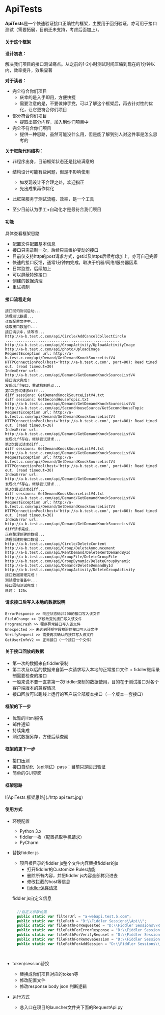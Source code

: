 # ApiTests
**ApiTests**是一个快速验证接口正确性的框架，主要用于回归验证，亦可用于接口测试（需要拓展，目前还未支持，考虑后面加上）。



#### 关于这个框架

**设计初衷：**

解决我们项目的接口测试痛点。从之前的1-2小时测试时间压缩到现在的1分钟以内，效率提升，效果显著

**对于读者：**

- 完全符合你们项目
  - 庆幸的是入手即用，方便快捷
  - 需要注意的是，不要做伸手党，可以了解这个框架后，再去针对性的优化，让它更符合你们项目
- 部分符合你们项目
  - 提取出部分内容，加入到你们项目中
- 完全不符合你们项目
  - 提供一种思路，虽然可能没什么用，但是能了解到别人对这件事是怎么思考的

**关于框架代码结构：**

- 非程序出身，目前框架状态还是比较满意的
- 结构设计可能有些问题，但是不影响使用
  - 如发现设计不合理之处，欢迎指正
  - 先出成果再作优化


- 此框架服务于测试流程、效率，是一个工具
- 至少目前认为手工+自动化才是最符合我们项目

#### 功能

具体查看框架思路

- 配置文件配置基本信息
- 接口只需录制一次，后续只需维护变动的接口
- 目前仅支持http的post请求方式，get以及https后续考虑加上，亦可自己完善
- 快速的接口反馈，通常1分钟内完成，取决于机器/网络/服务器因素
- 日常监控，后续加上
- 可以屏蔽特殊接口
- 创建的数据清理
- 重试机制


#### 接口流程走向

```
接口回归测试启动...
清理测试数据...
读取配置文件中...
读取接口数据中...
接口请求中，请等待...
http://a-b.test.c.com/api/Circle/AddCancelCollectCircle
....................................................
http://a-b.test.c.com/api/GroupActivity/UploadActivityImage
http://a-b.test.c.com/api/photo/UploadImage
RequestException url: http://a-b.test.c.com/api/Demand/GetDemandKnockSourceListV4
HTTPConnectionPool(host='http://a-b.test.c.com', port=80): Read timed out. (read timeout=30)
IndexError url:
http://a-b.test.c.com/api/Demand/GetDemandKnockSourceListV4
接口请求完成！
发现diff接口，重试机制启动...
第1次尝试请求diff...
diff sessions: GetDemandKnockSourceListV4.txt
diff sessions: GetSecondHouseTopic.txt
http://a-b.test.c.com/api/Demand/GetDemandKnockSourceListV4
http://a-b.test.c.com/api/SecondHouseSource/GetSecondHouseTopic
RequestException url: http://a-b.test.c.com/api/Demand/GetDemandKnockSourceListV4
HTTPConnectionPool(host='http://a-b.test.c.com', port=80): Read timed out. (read timeout=30)
IndexError url:
http://a-b.test.c.com/api/Demand/GetDemandKnockSourceListV4
发现diff存在，继续尝试请求...
第2次尝试请求diff...
diff sessions: GetDemandKnockSourceListV4.txt
http://a-b.test.c.com/api/Demand/GetDemandKnockSourceListV4
RequestException url: http://a-b.test.c.com/api/Demand/GetDemandKnockSourceListV4
HTTPConnectionPool(host='http://a-b.test.c.com', port=80): Read timed out. (read timeout=30)
IndexError url:
http://a-b.test.c.com/api/Demand/GetDemandKnockSourceListV4
发现diff存在，继续尝试请求...
第3次尝试请求diff...
diff sessions: GetDemandKnockSourceListV4.txt
http://a-b.test.c.com/api/Demand/GetDemandKnockSourceListV4
RequestException url: http://a-b.test.c.com/api/Demand/GetDemandKnockSourceListV4
HTTPConnectionPool(host='http://a-b.test.c.com', port=80): Read timed out. (read timeout=30)
IndexError url:
http://a-b.test.c.com/api/Demand/GetDemandKnockSourceListV4
diff请求完成...
正在整理创建的数据...
清理创建的接口数据...
http://a-b.test.c.com/api/Circle/DeleteContent
http://a-b.test.c.com/api/Group/DeleteAnnouncement
http://a-b.test.c.com/api/RentDemand/DeleteRentDemandById
http://a-b.test.c.com/api/GroupFile/DeleteGroupFile
http://a-b.test.c.com/api/GroupDynamic/DeleteGroupDynamic
http://a-b.test.c.com/api/Demand/DeleteDemandById
http://a-b.test.c.com/api/GroupActivity/DeleteGroupActivity
接口数据清理完成！
测试报告准备中...
接口回归测试完成！
耗时： 125s
```

#### 请求接口后写入本地的数据说明

```
ErrorResponse >> 响应状态码非200的接口写入该文件
FieldChange >> 字段改变的接口写入该文件
ProgramCrash >> 程序异常接口写入该文件
Unexpected >> 未达到预期字段校验的接口写入该文件
VerifyRequest >> 需要再次确认的接口写入该文件
GetUserInfoV2 >> 正常接口（一个接口一个文件）
```



#### 关于接口回放的数据

- 第一次的数据来自fiddler录制
- 第二次及以后的数据来自第一次请求写入本地的正常接口文件 + fiddler继续录制需要检查的接口
- 一般来说不要一直拿第一次fiddler录制的数据使用，目的在于测试接口对各个客户端版本的兼容情况
- 接口回放可以跑线上运行的客户端全部版本接口（一个版本一套接口）

#### 框架的下一步

- 优雅的Html报告
- 邮件通知
- 持续集成
- 测试数据另存，方便后续查阅

#### 框架的更下一步

- 接口压测
- 接口自动化（api测试）pass：目前只是回归验证
- 简单的GUI界面


#### 框架思路

![ApiTests 框架思路](./http api test.jpg)



#### 使用方式

- 环境配置
  - Python 3.x
  - fiddler一枚（配置抓取手机请求）
  - PyCharm 


- 替换fiddler js

  - 项目根目录的fiddler js整个文件内容替换fiddler的js
    - 打开fiddler的Customize Rules功能
    - 删除所有内容，并把fiddler js内容全部拷贝进去
    - 修改拦截的host等信息
    - [fiddler保存请求](https://testerhome.com/topics/5481)

  fiddler js自定义信息

  ```javascript

  	//自定义参数设置
  	public static var filterUrl = "a-webapi.test.b.com";
  	public static var filePath = "D:\\Fiddler Sessions\\Api\\";
  	public static var filePathForRequested = "D:\\Fiddler Sessions\\Requested.txt";
  	public static var filePathForErrorResponse = "D:\\Fiddler Sessions\\ErrorResponse.txt";
  	public static var filePathForVerifyRequset = "D:\\Fiddler Sessions\\VerifyRequset.txt";
  	public static var filePathForRemoveSession = "D:\\Fiddler Sessions\\RemoveSession.txt";
  	public static var filePathForAddSession = "D:\\Fiddler Sessions\\AddSession.txt";
  ```

  ​

- token/session替换

  - 替换成你们项目对应的token等
  - 修改配置文件
  - 修改response body json 判断逻辑


- 运行方式
  - 总入口在项目的launcher文件夹下面的RequestApi.py